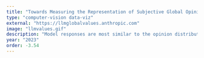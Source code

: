 ```yaml
---
title: "Towards Measuring the Representation of Subjective Global Opinions in Language Models"
type: "computer-vision data-viz"
external: "https://llmglobalvalues.anthropic.com"
image: "llmvalues.gif"
description: "Model responses are most similar to the opinion distributions of the US, Canada, and some of the European countries."
year: "2023"
order: -3.54
---
```


